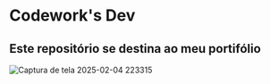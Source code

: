 # Codework's Dev
## Este repositório se destina ao meu portifólio






![Captura de tela 2025-02-04 223315](https://github.com/user-attachments/assets/913ae887-1a66-4c14-a546-c2afabbecccf)




